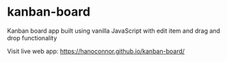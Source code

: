 # kanban-board
 Kanban board app built using vanilla JavaScript with edit item and drag and drop functionality
 
 Visit live web app: https://hanoconnor.github.io/kanban-board/
